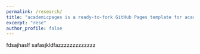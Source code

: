 ```yaml
---
permalink: /research/
title: "academicpages is a ready-to-fork GitHub Pages template for academic personal websites"
excerpt: "rese"
author_profile: false
---
```

fdsajhaslf
safasjkldfazzzzzzzzzzzzz
